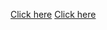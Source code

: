 <a href="https://woah-staging.app.link/id=123456&digest=asnasdlkjasdfasf" target="_blank">Click here</a>
<a href="https://woah.app.link?id=123456&digest=asnasdlkjasdfasf" target="_blank">Click here</a>
